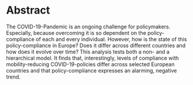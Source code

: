 # Abstract
The COVID-19-Pandemic is an ongoing challenge for policymakers. Especially, because overcoming it is so dependent on the policy-compliance of each and every individual. However, how is the state of this policy-compliance in Europe? Does it differ across different countries and how does it evolve over time? This analysis tests both a non- and a hierarchical model. It finds that, interestingly, levels of compliance with mobility-reducing COVID-19-policies differ across selected European countries and that policy-compliance expresses an alarming, negative trend.

